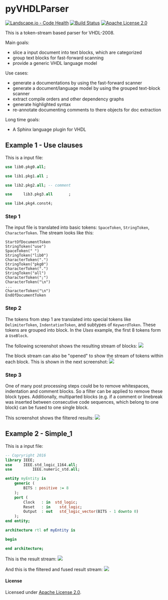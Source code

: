 # pyVHDLParser

[![Landscape.io - Code Health](https://landscape.io/github/Paebbels/pyVHDLParser/master/landscape.svg?style=plastic)](https://landscape.io/github/Paebbels/pyVHDLParser/master)
[![Build Status](https://travis-ci.org/Paebbels/pyVHDLParser.svg?branch=master)](https://travis-ci.org/Paebbels/pyVHDLParser)
[![Apache License 2.0](https://img.shields.io/github/license/VLSI-EDA/PoC.svg?style=flat)](LICENSE.md)

This is a token-stream based parser for VHDL-2008.

Main goals:
 * slice a input document into text blocks, which are categorized
 * group text blocks for fast-forward scanning
 * provide a generic VHDL language model

Use cases:
 * generate a documentations by using the fast-forward scanner
 * generate a document/language model by using the grouped text-block scanner
 * extract compile orders and other dependency graphs
 * generate highlighted syntax
 * re-annotate documenting comments to there objects for doc extraction

Long time goals:
 * A Sphinx language plugin for VHDL 


## Example 1 - Use clauses

This is a input file:

```VHDL
use lib0.pkg0.all;

use lib1.pkg1.all ;

use lib2.pkg2.all; -- comment

use		lib3.pkg3.all		;

use lib4.pkg4.const4;
```

### Step 1
The input file is translated into basic tokens: `SpaceToken`, `StringToken`, `CharacterToken`. The stream looks like this:

```
StartOfDocumentToken
StringToken("use")
SpaceToken(" ")
StringToken("lib0")
CharacterToken(".")
StringToken("pkg0")
CharacterToken(".")
StringToken("all")
CharacterToken(";")
CharacterToken("\n")
...
CharacterToken("\n")
EndOfDocumentToken
```

### Step 2
The tokens from step 1 are translated into special tokens like `DelimiterToken`, `IndentationToken`, and  subtypes of `KeywordToken`. These tokens are grouped into block. In the *Uses* example, the first 8 tokens form a `UseBlock`.

The following screenshot shows the resulting stream of blocks:
[![][1]][1]

The block stream can also be "opened" to show the stream of tokens within each block. This is shown in the next screenshot:
[![][2]][2]

### Step 3
One of many post processing steps could be to remove whitespaces, indentation and comment blocks. So a filter can be applied to remove these block types. Additionally, multiparted blocks (e.g. if a comment or linebreak was inserted between consecutive code sequences, which belong to one block) can be fused to one single block.

This screenshot shows the filtered results:
[![][3]][3] 

 [1]: https://raw.githubusercontent.com/Paebbels/pyVHDLParser/master/docs/screens/BlockStream_Uses.png
 [2]: https://raw.githubusercontent.com/Paebbels/pyVHDLParser/master/docs/screens/BlockStream_Uses_Detailed.png
 [3]: https://raw.githubusercontent.com/Paebbels/pyVHDLParser/master/docs/screens/BlockStream_Uses_Fused.png

## Example 2 - Simple_1

This is a input file:

```VHDL
-- Copryright 2016
library IEEE;
use     IEEE.std_logic_1164.all;
use			IEEE.numeric_std.all;

entity myEntity is
	generic (
		BITS : positive := 8
	);
	port (
		Clock   : in  std_logic;
		Reset   : in	std_logic;
		Output	: out	std_logic_vector(BITS - 1 downto 0)
	);
end entity;

architecture rtl of myEntity is

begin

end architecture;
```

This is the result stream:
[![][4]][4] 

And this is the filtered and fused result stream:
[![][5]][5]

 [4]: https://raw.githubusercontent.com/Paebbels/pyVHDLParser/master/docs/screens/BlockStream_Simple_1.png
 [5]: https://raw.githubusercontent.com/Paebbels/pyVHDLParser/master/docs/screens/BlockStream_Simple_1_Fused.png


#### License

Licensed under [Apache License 2.0](LICENSE.md).
